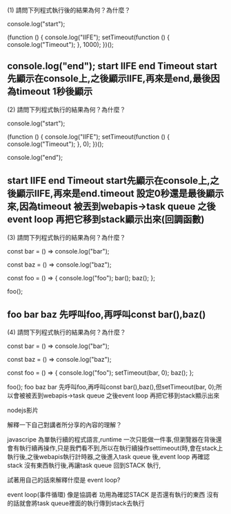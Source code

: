 (1) 請問下列程式執行後的結果為何？為什麼？

console.log("start");

(function () {
  console.log("IIFE");
  setTimeout(function () {
    console.log("Timeout");
  }, 1000);
})();

console.log("end");
start
IIFE
end
Timeout
start先顯示在console上,之後顯示IIFE,再來是end,最後因為timeout 1秒後顯示
------------------------------------------------
(2) 請問下列程式執行的結果為何？為什麼？

console.log("start");

(function () {
  console.log("IIFE");
  setTimeout(function () {
    console.log("Timeout");
  }, 0);
})();

console.log("end");

start
IIFE
end
Timeout
start先顯示在console上,之後顯示IIFE,再來是end.timeout 設定0秒還是最後顯示來,因為timeout 被丟到webapis->task queue
之後event loop 再把它移到stack顯示出來(回調函數)
------------------------------------------------
(3) 請問下列程式執行的結果為何？為什麼？

const bar = () => console.log("bar");

const baz = () => console.log("baz");

const foo = () => {
  console.log("foo");
  bar();
  baz();
};

foo();

foo
bar
baz
先呼叫foo,再呼叫const bar(),baz()
------------------------------------------------
(4) 請問下列程式執行的結果為何？為什麼？

const bar = () => console.log("bar");

const baz = () => console.log("baz");

const foo = () => {
  console.log("foo");
  setTimeout(bar, 0);
  baz();
};

foo();
foo
baz
bar
先呼叫foo,再呼叫const bar(),baz(),但setTimeout(bar, 0);所以會被被丟到webapis->task queue 之後event loop 再把它移到stack顯示出來


nodejs影片

解釋一下自己對講者所分享的內容的理解？

javascripe 為單執行續的程式語言,runtime 一次只能做一件事,但瀏覽器在背後還會有執行續再操作,只是我們看不到,所以在執行續操作settimeout(時,會在stack上執行後,之後webapis執行計時器,之後進入task queue 後,event loop 再確認stack 沒有東西執行後,再讓task queue 回到STACK 執行,


試著用自己的話來解釋什麼是 event loop?

event loop(事件循環) 像是協調者 功用為確認STACK 是否還有執行的東西 沒有的話就會將task queue裡面的執行傳到stack去執行 
